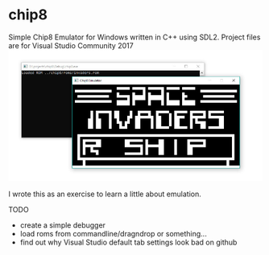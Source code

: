 # chip8

Simple Chip8 Emulator for Windows written in C++ using SDL2.
Project files are for Visual Studio Community 2017
![Chip8 by Richard Dare](https://github.com/richardjdare/chip8/blob/master/media/chip8.jpg "Chip8 Screenshot")

I wrote this as an exercise to learn a little about emulation. 

TODO
* create a simple debugger
* load roms from commandline/dragndrop or something...
* find out why Visual Studio default tab settings look bad on github
